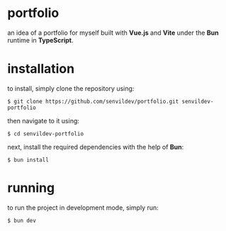 # portfolio
an idea of a portfolio for myself built with **Vue.js** and **Vite** under the **Bun** runtime in **TypeScript**.

# installation
to install, simply clone the repository using:
```
$ git clone https://github.com/senvildev/portfolio.git senvildev-portfolio
```
then navigate to it using:
```
$ cd senvildev-portfolio
```
next, install the required dependencies with the help of **Bun**:
```
$ bun install
```

# running
to run the project in development mode, simply run:
```
$ bun dev
```
